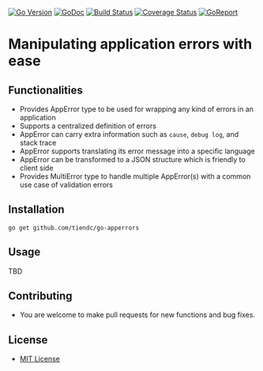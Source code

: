 [![Go Version][gover-img]][gover] [![GoDoc][doc-img]][doc] [![Build Status][ci-img]][ci] [![Coverage Status][cov-img]][cov] [![GoReport][rpt-img]][rpt]

# Manipulating application errors with ease

## Functionalities

- Provides AppError type to be used for wrapping any kind of errors in an application
- Supports a centralized definition of errors
- AppError can carry extra information such as `cause`, `debug log`, and stack trace
- AppError supports translating its error message into a specific language
- AppError can be transformed to a JSON structure which is friendly to client side
- Provides MultiError type to handle multiple AppError(s) with a common use case of validation errors

## Installation

```shell
go get github.com/tiendc/go-apperrors
```

## Usage

TBD

## Contributing

- You are welcome to make pull requests for new functions and bug fixes.

## License

- [MIT License](LICENSE)

[doc-img]: https://pkg.go.dev/badge/github.com/tiendc/go-apperrors
[doc]: https://pkg.go.dev/github.com/tiendc/go-apperrors
[gover-img]: https://img.shields.io/badge/Go-%3E%3D%201.20-blue
[gover]: https://img.shields.io/badge/Go-%3E%3D%201.20-blue
[ci-img]: https://github.com/tiendc/go-apperrors/actions/workflows/go.yml/badge.svg
[ci]: https://github.com/tiendc/go-apperrors/actions/workflows/go.yml
[cov-img]: https://codecov.io/gh/tiendc/go-apperrors/branch/main/graph/badge.svg
[cov]: https://codecov.io/gh/tiendc/go-apperrors
[rpt-img]: https://goreportcard.com/badge/github.com/tiendc/go-apperrors
[rpt]: https://goreportcard.com/report/github.com/tiendc/go-apperrors
